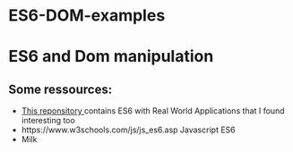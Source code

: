 #   ES6-DOM-examples
# ES6 and Dom manipulation



<h2>Some ressources: </h2>
<ul>
  <li><a href="https://github.com/Tandysony/ES6-with-Real-World-Applications/blob/master/DOM-manipulation/41-dom_manipulation.md"> This reponsitory </a> contains ES6 with Real World Applications that I found interesting too</li>
  <li><a> https://www.w3schools.com/js/js_es6.asp </a> Javascript ES6 </li>
  <li>Milk</li>
</ul> 

